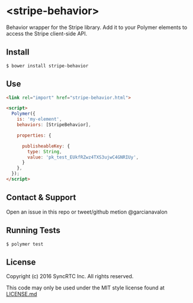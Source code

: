 # \<stripe-behavior\>

Behavior wrapper for the Stripe library. Add it to your Polymer elements to access the Stripe client-side API.

## Install

```
$ bower install stripe-behavior
```

## Use
```html
<link rel="import" href="stripe-behavior.html">

<script>
  Polymer({
    is: 'my-element',
    behaviors: [StripeBehavior],

    properties: {

      publisheableKey: {
        type: String,
        value: 'pk_test_EUkfRZwz4TXS3ujwC4GNRIUy',
      }
    },
  });
</script>
```

## Contact & Support

Open an issue in this repo or tweet/github metion @garcianavalon

## Running Tests

```
$ polymer test
```

## License

Copyright (c) 2016 SyncRTC Inc. All rights reserved.

This code may only be used under the MIT style license found at [LICENSE.md](LICENSE.md)

